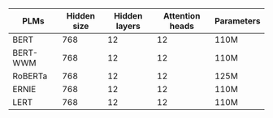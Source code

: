 | PLMs       | Hidden size | Hidden layers | Attention heads | Parameters |
|------------|-------------|---------------|-----------------|------------|
| BERT       | 768         | 12            | 12              | 110M       |
| BERT-WWM   | 768         | 12            | 12              | 110M       |
| RoBERTa    | 768         | 12            | 12              | 125M       |
| ERNIE      | 768         | 12            | 12              | 110M       |
| LERT       | 768         | 12            | 12              | 110M       |
